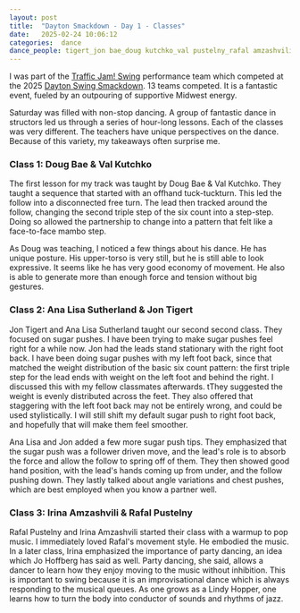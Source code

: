 ```yaml
---
layout: post
title:  "Dayton Smackdown - Day 1 - Classes"
date:   2025-02-24 10:06:12 
categories:  dance
dance_people: tigert_jon bae_doug kutchko_val pustelny_rafal amzashvili_irina sutherland_analisa hoffberg_jo
---
```


I was part of the [Traffic Jam! Swing](https://trafficjamswing.com) performance team which competed at the 2025 [Dayton Swing Smackdown](https://daytonswingsmackdown.com).  13 teams competed.  It is a fantastic event, fueled by an outpouring of supportive Midwest energy.  

Saturday was filled with non-stop dancing.  A group of fantastic dance in structors led us through a series of hour-long lessons.  Each of the classes was very different.  The teachers have unique perspectives on the dance.  Because of this variety, my takeaways often surprise me.   


### Class 1: Doug Bae & Val Kutchko
The first lesson for my track was taught by Doug Bae & Val Kutchko.  They taught a sequence that started with an offhand tuck-tuckturn.  This led the follow into a disconnected free turn.  The lead then tracked around the follow, changing the second triple step of the six count into a step-step.  Doing so allowed the partnership to change into a pattern that felt like a face-to-face mambo step.  

As Doug was teaching, I noticed a few things about his dance.  He has unique posture.  His upper-torso is very still, but he is still able to look expressive.  It seems like he has very good economy of movement.  He also is able to generate more than enough force and tension without big gestures. 

### Class 2: Ana Lisa Sutherland & Jon Tigert

Jon Tigert and Ana Lisa Sutherland taught our second second class.  They focused on sugar pushes.  I have been trying to make sugar pushes feel right for a while now.  Jon had the leads stand stationary with the right foot back.  I have been doing sugar pushes with my left foot back, since that matched the weight distribution of the basic six count pattern: the first triple step for the lead ends with weight on the left foot and behind the right.  I discussed this with my fellow classmates afterwards. tThey suggested the weight is evenly distributed across the feet.  They also offered that staggering with the left foot back may not be entirely wrong, and could be used stylistically.  I will still shift my default sugar push to right foot back, and hopefully that will make them feel smoother.

Ana Lisa and Jon added a few more sugar push tips.  They emphasized that the sugar push was a follower driven move, and the lead's role is to absorb the force and allow the follow to spring off of them.  They then showed good hand position, with the lead's hands coming up from under, and the follow pushing down.  They lastly talked about angle variations and chest pushes, which are best employed when you know a partner well.

### Class 3: Irina Amzashvili & Rafal Pustelny

Rafal Pustelny and Irina Amzashvili started their class with a warmup to pop music.  I immediately loved Rafal's movement style.  He embodied the music.  In a later class, Irina emphasized the importance of party dancing, an idea which Jo Hoffberg has said as well. Party dancing, she said, allows a dancer to learn how they enjoy moving to the music without inhibition.  This is important to swing because it is an improvisational dance which is always responding to the musical queues.  As one grows as a Lindy Hopper, one learns how to turn the body into conductor of sounds and rhythms of jazz.
